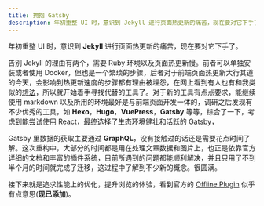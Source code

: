 ```yaml
---
title: 拥抱 Gatsby
description: 年初重整 UI 时，意识到 Jekyll 进行页面热更新的痛苦，现在要对它下手了。
---
```


年初重整 UI 时，意识到 **Jekyll** 进行页面热更新的痛苦，现在要对它下手了。

告别 Jekyll 的理由有两个，需要 Ruby 环境以及页面热更新慢。前者可以单独安装或者使用 Docker，但也是一个繁琐的步骤，后者对于前端页面热更新大行其道的今天，会影响到热更新速度的步骤都有理由被埋怨，在网上看到有人也有和我类似的<a href="https://www.gatsbyjs.org/blog/2017-11-08-migrate-from-jekyll-to-gatsby" target="_blank">想法</a>，所以就开始着手寻找代替的工具了。对于新的工具有点点要求，能继续使用 markdown 以及所用的环境最好是与前端页面开发一体的，调研之后发现有不少优秀的工具，如 **Hexo**，**Hugo**，**VuePress**，**Gatsby** 等等，综合了一下，考虑到能尝试使用 React，最终选择了生态环境健壮和活跃的 <a href="https://www.gatsbyjs.org/" target="_blank">Gatsby</a>，

Gatsby 里数据的获取主要通过 **GraphQL**，没有接触过的话还是需要花点时间了解。这次重构中，大部分的时间都是用在处理文章数据和图片上，也正是依靠官方详细的文档和丰富的插件系统，目前所遇到的问题都能顺利解决，并且只用了不到半个月的时间就完成了迁移，这过程中了解到不少新的概念。很圆满。

接下来就是追求性能上的优化，提升浏览的体验，看到官方的 <a href="https://www.gatsbyjs.org/packages/gatsby-plugin-offline" target="_blank">Offline Plugin</a> 似乎有点意思(**现已添加**)。
